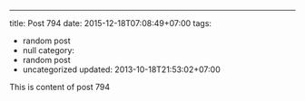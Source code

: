 ---
title: Post 794
date: 2015-12-18T07:08:49+07:00
tags:
  - random post
  - null
category:
  - random post
  - uncategorized
updated: 2013-10-18T21:53:02+07:00

This is content of post 794